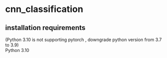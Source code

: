 # cnn_classification

## installation requirements<br>
(Python 3.10 is not supporting pytorch , downgrade python version from 3.7 to 3.9)<br>
Python 3.10
